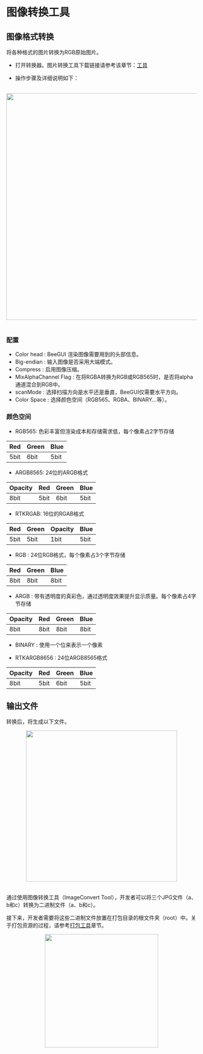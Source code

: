 # 图像转换工具

## 图像格式转换
将各种格式的图片转换为RGB原始图片。
* 打开转换器。图片转换工具下载链接请参考该章节：[工具](../index.md) 

* 操作步骤及详细说明如下：

<br/>
<div style="text-align: center"><img width= "600" src="https://foruda.gitee.com/images/1718765954611644598/e761d204_13408154.png"></div>
<br/>

### 配置
- Color head : BeeGUI 渲染图像需要用到的头部信息。
- Big-endian : 输入图像是否采用大端模式。
- Compress : 启用图像压缩。
- MixAlphaChannel Flag : 在将RGBA转换为RGB或RGB565时，是否将alpha通道混合到RGB中。
- scanMode : 选择扫描方向是水平还是垂直，BeeGUI仅需要水平方向。
- Color Space : 选择颜色空间（RGB565、RGBA、BINARY...等）。

### 颜色空间

- RGB565: 色彩丰富但渲染成本和存储需求低，每个像素占2字节存储

|  Red |  Green |  Blue |
|----------|------------|-----------|
|  5bit|  6bit  |  5bit |

- ARGB8565: 24位的ARGB格式

|  Opacity |  Red |  Green |  Blue |
|----------|------------|-----------|--------------|
|  8bit|  5bit  |  6bit |    5bit  |

- RTKRGAB: 16位的RGAB格式

|  Red |  Green |  Opacity |  Blue |
|----------|------------|-----------|--------------|
|  5bit|  5bit  |  1bit |    5bit  |

- RGB : 24位RGB格式，每个像素占3个字节存储

|  Red |  Green |  Blue |
|----------|------------|-----------|
|  8bit|  8bit  |  8bit |

- ARGB : 带有透明度的真彩色，通过透明度效果提升显示质量。每个像素占4字节存储

|  Opacity |  Red |  Green |  Blue |
|----------|------------|-----------|--------------|
|  8bit|  8bit  |  8bit |    8bit  |

- BINARY : 使用一个位来表示一个像素

- RTKARGB8656 : 24位ARGB8565格式

|  Opacity |  Red |  Green |  Blue |
|----------|------------|-----------|--------------|
|  8bit|  5bit  |  6bit |    5bit  |


## 输出文件
转换后，将生成以下文件。
<br/>
<div style="text-align: center"><img width= "400" src="https://foruda.gitee.com/images/1718776957325643948/803a9ab3_13408154.png"></div>
<br/>

通过使用图像转换工具（ImageConvert Tool），开发者可以将三个JPG文件（a、b和c）转换为二进制文件（a、b和c）。

接下来，开发者需要将这些二进制文件放置在打包目录的根文件夹（root）中。关于打包资源的过程，请参考[打包工具](./packing.md)章节。

<div style="text-align: center"><img width= "300" src="https://foruda.gitee.com/images/1718786296198222012/e213af1a_13408154.png"></div>
<br/>

